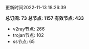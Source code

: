 更新时间2022-11-13 18:26:39

**总订阅: 73**
**总节点: 1157**
**有效节点: 433**
- v2ray节点: 266
- trojan节点: 102
- ss节点: 65
